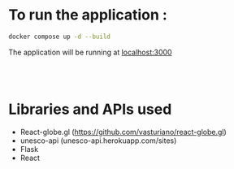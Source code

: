 
# To run the application :

   ```sh
   docker compose up -d --build
   ```

The application will be running at [localhost:3000](http://localhost:3000)

<br>
<br>

# Libraries and APIs used

- React-globe.gl (https://github.com/vasturiano/react-globe.gl)
- unesco-api (unesco-api.herokuapp.com/sites)
- Flask
- React
